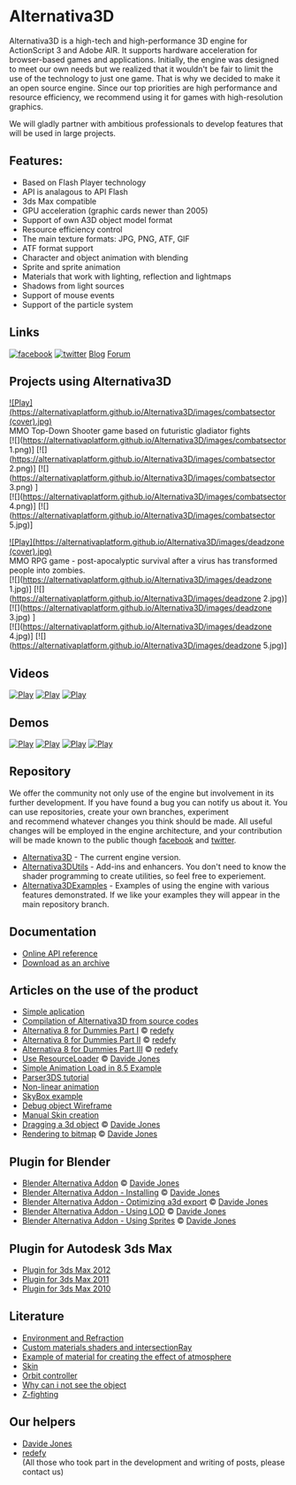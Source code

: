 # Alternativa3D
Alternativa3D is a high-tech and high-performance 3D engine for ActionScript 3 and Adobe AIR. It supports hardware acceleration for browser-based games and applications. Initially, the engine was designed to meet our own needs but we realized that it wouldn't be fair to limit the use of the technology to just one game. That is why we decided to make it an open source engine. Since our top priorities are high performance and resource efficiency, we recommend using it for games with high-resolution graphics.

We will gladly partner with ambitious professionals to develop features that will be used in large projects.

## Features:
 - Based on Flash Player technology
 - API is analagous to API Flash
 - 3ds Max compatible
 - GPU acceleration (graphic cards newer than 2005)
 - Support of own A3D object model format
 - Resource efficiency control
 - The main texture formats: JPG, PNG, ATF, GIF
 - ATF format support
 - Character and object animation with blending
 - Sprite and sprite animation
 - Materials that work with lighting, reflection and lightmaps
 - Shadows from light sources
 - Support of mouse events
 - Support of the particle system
 
## Links
[![facebook](https://alternativaplatform.github.io/Alternativa3D/images/facebook.png)](http://www.facebook.com/alternativaplatform)   [![twitter](https://alternativaplatform.github.io/Alternativa3D/images/twitter.png)](https://twitter.com/Alternativa3D)
[Blog](http://blog.alternativaplatform.com/en/)
[Forum](http://forum.alternativaplatform.com/forums/list.page)

## Projects using Alternativa3D

 [![Play](https://alternativaplatform.github.io/Alternativa3D/images/combatsector \(cover\).jpg)](http://game.combatsector.com?instant=1)   
 MMO Top-Down Shooter game based on futuristic gladiator fights   
 [![](https://alternativaplatform.github.io/Alternativa3D/images/combatsector 1.png)]
 [![](https://alternativaplatform.github.io/Alternativa3D/images/combatsector 2.png)]
 [![](https://alternativaplatform.github.io/Alternativa3D/images/combatsector 3.png) ]  
 [![](https://alternativaplatform.github.io/Alternativa3D/images/combatsector 4.png)]
 [![](https://alternativaplatform.github.io/Alternativa3D/images/combatsector 5.jpg)]
 <br />

 [![Play](https://alternativaplatform.github.io/Alternativa3D/images/deadzone \(cover\).jpg)](http://apps.facebook.com/laststand-deadzone/?fb_source=bookmark_apps&ref=bookmarks&count=0&fb_bmpos=2_0)   
 MMO RPG game - post-apocalyptic survival after a virus has transformed people into zombies.  
 [![](https://alternativaplatform.github.io/Alternativa3D/images/deadzone 1.jpg)]
 [![](https://alternativaplatform.github.io/Alternativa3D/images/deadzone 2.jpg)]
 [![](https://alternativaplatform.github.io/Alternativa3D/images/deadzone 3.jpg) ]  
 [![](https://alternativaplatform.github.io/Alternativa3D/images/deadzone 4.jpg)]
 [![](https://alternativaplatform.github.io/Alternativa3D/images/deadzone 5.jpg)]

## Videos
[![Play](https://alternativaplatform.github.io/Alternativa3D/images/maxracer\(video\).jpg)](http://www.youtube.com/watch?v=tgwi0lWgX8w)
[![Play](https://alternativaplatform.github.io/Alternativa3D/images/metro\(video\).jpg)](http://www.youtube.com/watch?v=Aein6drd_Hk)
[![Play](https://alternativaplatform.github.io/Alternativa3D/images/ostrova\(video\).jpg)](http://www.youtube.com/watch?v=hCXxCD_GYTA)

## Demos
[![Play](https://alternativaplatform.github.io/Alternativa3D/images/maxracer\(swf\).jpg)](http://alternativaplatform.com/ru/demos/crash/)
[![Play](https://alternativaplatform.github.io/Alternativa3D/images/arena\(swf\).jpg)](http://alternativaplatform.com/ru/demos/arena/)
[![Play](https://alternativaplatform.github.io/Alternativa3D/images/crush\(swf\).jpg)](http://alternativaplatform.com/ru/demos/crash/)
[![Play](https://alternativaplatform.github.io/Alternativa3D/images/dir_shadow\(swf\).jpg)](http://wiki.alternativaplatform.com/DirectionalLightShadow_Demo)

## Repository
We offer the community not only use of the engine but involvement in its further development. If you have found a bug you can notify us about it. You can use repositories, create your own branches, experiment and recommend whatever changes you think should be made. All useful changes will be employed in the engine architecture, and your contribution will be made known to the public though [facebook](http://www.facebook.com/alternativaplatform) and [twitter](https://twitter.com/AltrntivaPltfrm).

- [Alternativa3D](https://github.com/AlternativaPlatform/Alternativa3D) - The current engine version.  
- [Alternativa3DUtils](https://github.com/AlternativaPlatform/Alternativa3DUtils) - Add-ins and enhancers. You don't need to know the shader programming to create utilities, so feel free to experiement.  
- [Alternativa3DExamples](https://github.com/AlternativaPlatform/Alternativa3DExamples) - Examples of using the engine with various features demonstrated. If we like your examples they will appear in the main repository branch.  

## Documentation
- [Online API reference](http://alternativaplatform.com/en/docs/8.32.0/)  
- [Download as an archive](http://alternativaplatform.com/en/docs/8.32.0/alternativa3d8_help_en.zip)

## Articles on the use of the product
- [Simple aplication](http://wiki.alternativaplatform.com/Template_Tutorial#Alternativa3D_8)  
- [Compilation of Alternativa3D from source codes](http://wiki.alternativaplatform.com/Compilation_of_Alternativa3D_from_source_codes)  
- [Alternativa 8 for Dummies Part I](http://wiki.alternativaplatform.com/Alternativa_8_for_Dummies_Part_I) © [redefy](http://redefy.net/)  
- [Alternativa 8 for Dummies Part II](http://wiki.alternativaplatform.com/Alternativa_8_for_Dummies_Part_II) © [redefy](http://redefy.net/)  
- [Alternativa 8 for Dummies Part III](http://wiki.alternativaplatform.com/Alternativa_8_for_Dummies_Part_III) © [redefy](http://redefy.net/)  
- [Use ResourceLoader](http://davidejones.com/blog/1334-alternativa-8-27-0-resourceloader/) © [Davide Jones](http://davidejones.com/)  
- [Simple Animation Load in 8.5 Example](http://wiki.alternativaplatform.com/Simple_Animation_Load_in_8.5_Example)  
- [Parser3DS tutorial](http://wiki.alternativaplatform.com/Parser3DS_tutorial)  
- [Non-linear animation](http://wiki.alternativaplatform.com/Non-linear_animation)  
- [SkyBox example](http://wiki.alternativaplatform.com/SkyBox_example)  
- [Debug object Wireframe](http://wiki.alternativaplatform.com/Wireframe_example)  
- [Manual Skin creation](http://wiki.alternativaplatform.com/Octopus_Demo)  
- [Dragging a 3d object](http://davidejones.com/blog/1566-dragging-3d-object-alternativa3d-8/) © [Davide Jones](http://davidejones.com/)  
- [Rendering to bitmap](http://davidejones.com/blog/1577-rendering-bitmap-alternativa3d-8/) © [Davide Jones](http://davidejones.com/)

## Plugin for Blender
- [Blender Alternativa Addon](https://github.com/davidejones/alternativa3d_tools) © [Davide Jones](http://davidejones.com/)  
- [Blender Alternativa Addon - Installing](http://wiki.alternativaplatform.com/Blender_Alternativa_Addon_-_Installing) © [Davide Jones](http://davidejones.com/)  
- [Blender Alternativa Addon - Optimizing a3d export](http://wiki.alternativaplatform.com/Blender_Alternativa_Addon_-_Optimizing_a3d_export) © [Davide Jones](http://davidejones.com/)  
- [Blender Alternativa Addon - Using LOD](http://wiki.alternativaplatform.com/Blender_Alternativa_Addon_-_Using_LOD) © [Davide Jones](http://davidejones.com/)  
- [Blender Alternativa Addon - Using Sprites](http://wiki.alternativaplatform.com/Blender_Alternativa_Addon_-_Using_Sprites) © [Davide Jones](http://davidejones.com/)

## Plugin for Autodesk 3ds Max
- [Plugin for 3ds Max 2012](http://alternativaplatform.com/public/plugins_3dsmax2012.zip)  
- [Plugin for 3ds Max 2011](http://alternativaplatform.com/public/plugins_3dsmax2011.zip)  
- [Plugin for 3ds Max 2010](http://alternativaplatform.com/public/plugins_3dsmax2010.zip)

## Literature
- [Environment and Refraction](http://wiki.alternativaplatform.com/Environment_and_Refraction)  
- [Custom materials shaders and intersectionRay](http://wiki.alternativaplatform.com/Custom_materials_shaders_and_intersectionRay)  
- [Example of material for creating the effect of atmosphere](http://wiki.alternativaplatform.com/Example_of_material_for_creating_the_effect_of_atmosphere)  
- [Skin](http://wiki.alternativaplatform.com/Skin)  
- [Orbit controller](http://wiki.alternativaplatform.com/Orbit_controller)  
- [Why can i not see the object](http://wiki.alternativaplatform.com/Why_can_i_not_see_the_object)  
- [Z-fighting](http://en.wikipedia.org/wiki/Z-fighting)

## Our helpers
- [Davide Jones](http://davidejones.com/)  
- [redefy](http://redefy.net/)   
(All those who took part in the development and writing of posts, please contact us)

